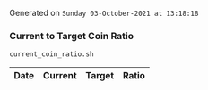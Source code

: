 Generated on `Sunday 03-October-2021 at 13:18:18`

### Current to Target Coin Ratio
`current_coin_ratio.sh`

Date|Current|Target|Ratio
---|---|---|---
